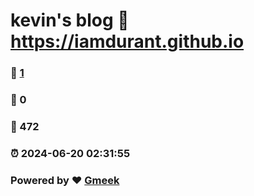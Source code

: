 # kevin's blog :link: https://iamdurant.github.io 
### :page_facing_up: [1](https://iamdurant.github.io/tag.html) 
### :speech_balloon: 0 
### :hibiscus: 472 
### :alarm_clock: 2024-06-20 02:31:55 
### Powered by :heart: [Gmeek](https://github.com/Meekdai/Gmeek)
